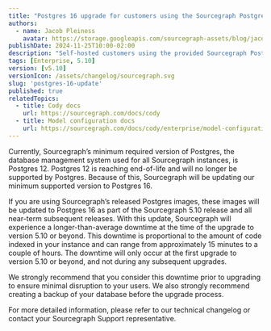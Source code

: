```yaml
---
title: "Postgres 16 upgrade for customers using the Sourcegraph Postgres image"
authors:
  - name: Jacob Pleiness
    avatar: https://storage.googleapis.com/sourcegraph-assets/blog/jacob_avatar.png
publishDate: 2024-11-25T10:00-02:00
description: "Self-hosted customers using the provided Sourcegraph Postgres image will be upgraded to Postgres 16."
tags: [Enterprise, 5.10]
version: [v5.10]
versionIcon: /assets/changelog/sourcegraph.svg
slug: 'postgres-16-update'
published: true
relatedTopics:
  - title: Cody docs
    url: https://sourcegraph.com/docs/cody
  - title: Model configuration docs
    url: https://sourcegraph.com/docs/cody/enterprise/model-configuration
---
```


Currently, Sourcegraph’s minimum required version of Postgres, the database management system used for all Sourcegraph instances, is Postgres 12. Postgres 12 is reaching end-of-life and will no longer be supported by Postgres. Because of this, Sourcegraph will be updating our minimum supported version to Postgres 16.

If you are using Sourcegraph’s released Postgres images, these images will be updated to Postgres 16 as part of the Sourcegraph 5.10 release and all near-term subsequent releases. With this update, Sourcegraph will experience a longer-than-average downtime at the time of the upgrade to version 5.10 or beyond. This downtime is proportional to the amount of code indexed in your instance and can range from approximately 15 minutes to a couple of hours. The downtime will only occur at the first upgrade to version 5.10 or beyond, and not during any subsequent upgrades.

We strongly recommend that you consider this downtime prior to upgrading to ensure minimal disruption to your users. We also strongly recommend creating a backup of your database before the upgrade process.

For more detailed information, please refer to our technical changelog or contact your Sourcegraph Support representative.